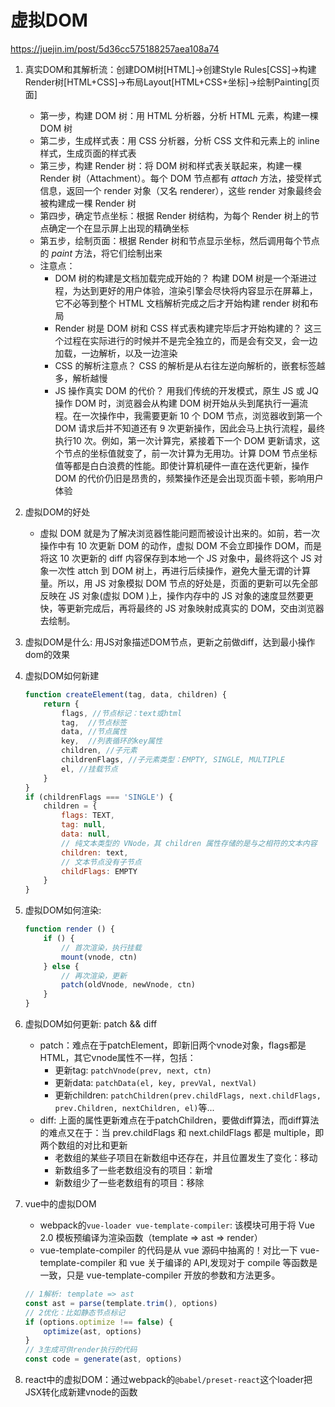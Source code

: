 # 虚拟DOM
<https://juejin.im/post/5d36cc575188257aea108a74>
1. 真实DOM和其解析流：创建DOM树[HTML]->创建Style Rules[CSS]->构建Render树[HTML+CSS]->布局Layout[HTML+CSS+坐标]->绘制Painting[页面]
    - 第一步，构建 DOM 树：用 HTML 分析器，分析 HTML 元素，构建一棵 DOM 树
    - 第二步，生成样式表：用 CSS 分析器，分析 CSS 文件和元素上的 inline 样式，生成页面的样式表
    - 第三步，构建 Render 树：将 DOM 树和样式表关联起来，构建一棵 Render 树（Attachment）。每个 DOM 节点都有 *attach* 方法，接受样式信息，返回一个 render 对象（又名 renderer），这些 render 对象最终会被构建成一棵 Render 树
    - 第四步，确定节点坐标：根据 Render 树结构，为每个 Render 树上的节点确定一个在显示屏上出现的精确坐标
    - 第五步，绘制页面：根据 Render 树和节点显示坐标，然后调用每个节点的 *paint* 方法，将它们绘制出来
    - 注意点：
        - DOM 树的构建是文档加载完成开始的？ 构建 DOM 树是一个渐进过程，为达到更好的用户体验，渲染引擎会尽快将内容显示在屏幕上，它不必等到整个 HTML 文档解析完成之后才开始构建 render 树和布局
        - Render 树是 DOM 树和 CSS 样式表构建完毕后才开始构建的？ 这三个过程在实际进行的时候并不是完全独立的，而是会有交叉，会一边加载，一边解析，以及一边渲染
        - CSS 的解析注意点？ CSS 的解析是从右往左逆向解析的，嵌套标签越多，解析越慢
        - JS 操作真实 DOM 的代价？ 用我们传统的开发模式，原生 JS 或 JQ 操作 DOM 时，浏览器会从构建 DOM 树开始从头到尾执行一遍流程。在一次操作中，我需要更新 10 个 DOM 节点，浏览器收到第一个 DOM 请求后并不知道还有 9 次更新操作，因此会马上执行流程，最终执行10 次。例如，第一次计算完，紧接着下一个 DOM 更新请求，这个节点的坐标值就变了，前一次计算为无用功。计算 DOM 节点坐标值等都是白白浪费的性能。即使计算机硬件一直在迭代更新，操作 DOM 的代价仍旧是昂贵的，频繁操作还是会出现页面卡顿，影响用户体验
2. 虚拟DOM的好处
    - 虚拟 DOM 就是为了解决浏览器性能问题而被设计出来的。如前，若一次操作中有 10 次更新 DOM 的动作，虚拟 DOM 不会立即操作 DOM，而是将这 10 次更新的 diff 内容保存到本地一个 JS 对象中，最终将这个 JS 对象一次性 attch 到 DOM 树上，再进行后续操作，避免大量无谓的计算量。所以，用 JS 对象模拟 DOM 节点的好处是，页面的更新可以先全部反映在 JS 对象(虚拟 DOM )上，操作内存中的 JS 对象的速度显然要更快，等更新完成后，再将最终的 JS 对象映射成真实的 DOM，交由浏览器去绘制。
3. 虚拟DOM是什么: 用JS对象描述DOM节点，更新之前做diff，达到最小操作dom的效果

4. 虚拟DOM如何新建
    ```javascript
    function createElement(tag, data, children) { 
        return {
            flags, //节点标记：text或html
            tag,  //节点标签
            data, //节点属性
            key,  //列表循环的key属性
            children, //子元素
            childrenFlags, //子元素类型：EMPTY, SINGLE, MULTIPLE
            el, //挂载节点
        }
    }
    if (childrenFlags === 'SINGLE') {
        children = {
            flags: TEXT,
            tag: null,
            data: null,
            // 纯文本类型的 VNode，其 children 属性存储的是与之相符的文本内容
            children: text,
            // 文本节点没有子节点
            childFlags: EMPTY
        }
    }
    ```
5. 虚拟DOM如何渲染: 
    ```javascript
    function render () {
        if () {
            // 首次渲染，执行挂载
            mount(vnode, ctn)
        } else {
            // 再次渲染，更新
            patch(oldVnode, newVnode, ctn)
        }
    }
    ```
6. 虚拟DOM如何更新: patch && diff
    - patch：难点在于patchElement，即新旧两个vnode对象，flags都是HTML，其它vnode属性不一样，包括：
        - 更新tag: `patchVnode(prev, next, ctn)`
        - 更新data: `patchData(el, key, prevVal, nextVal)`
        - 更新children: `patchChildren(prev.childFlags, next.childFlags, prev.Children, nextChildren, el)`等...
    - diff: 上面的属性更新难点在于patchChildren，要做diff算法，而diff算法的难点又在于：当 prev.childFlags 和 next.childFlags 都是 multiple，即两个数组的对比和更新
        - 老数组的某些子项目在新数组中还存在，并且位置发生了变化：移动
        - 新数组多了一些老数组没有的项目：新增
        - 新数组少了一些老数组有的项目：移除
7. vue中的虚拟DOM
    - webpack的`vue-loader vue-template-compiler`: 该模块可用于将 Vue 2.0 模板预编译为渲染函数（template => ast => render）
    - vue-template-compiler 的代码是从 vue 源码中抽离的！对比一下 vue-template-compiler 和 vue 关于编译的 API,发现对于 compile 等函数是一致，只是 vue-template-compiler 开放的参数和方法更多。
    ```javascript
    // 1解析: template => ast 
    const ast = parse(template.trim(), options)
    // 2优化：比如静态节点标记
    if (options.optimize !== false) {
        optimize(ast, options)
    }
    // 3生成可供render执行的代码
    const code = generate(ast, options)
    ```
8. react中的虚拟DOM：通过webpack的`@babel/preset-react`这个loader把JSX转化成新建vnode的函数